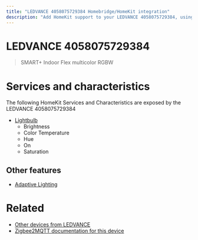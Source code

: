 ```yaml
---
title: "LEDVANCE 4058075729384 Homebridge/HomeKit integration"
description: "Add HomeKit support to your LEDVANCE 4058075729384, using Homebridge, Zigbee2MQTT and homebridge-z2m."
---
```

<!---
This file has been GENERATED using src/docgen/docgen.ts
DO NOT EDIT THIS FILE MANUALLY!
-->
# LEDVANCE 4058075729384
> SMART+ Indoor Flex multicolor RGBW


# Services and characteristics
The following HomeKit Services and Characteristics are exposed by
the LEDVANCE 4058075729384

* [Lightbulb](../../light.md)
  * Brightness
  * Color Temperature
  * Hue
  * On
  * Saturation

## Other features
* [Adaptive Lighting](../../light.md)

# Related
* [Other devices from LEDVANCE](../index.md#ledvance)
* [Zigbee2MQTT documentation for this device](https://www.zigbee2mqtt.io/devices/4058075729384.html)